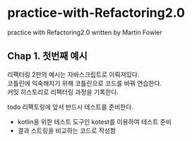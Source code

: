 # practice-with-Refactoring2.0
practice with Refactoring2.0 written by Martin Fowler

## Chap 1. 첫번째 예시<br>
리팩터링 2판의 예시는 자바스크립트로 이뤄져있다.<br>
코틀린에 익숙해지기 위해 코틀린으로 코드를 바꿔 연습한다.<br>
커밋 히스토리로 리팩터링 과정을 기록한다.<br>

todo
리팩토링에 앞서 반드시 테스트를 준비한다.<br>
- kotlin을 위한 테스트 도구인 kotest를 이용하여 테스트 준비
- 결과 스트링을 비교하는 코드로 작성함
